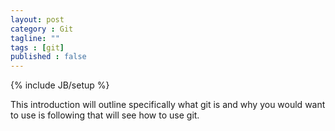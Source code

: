 ```yaml
---
layout: post
category : Git
tagline: ""
tags : [git]
published : false
---
```

{% include JB/setup %}

This introduction will outline specifically what git is and why you would want to use is following that will see how to use git.
